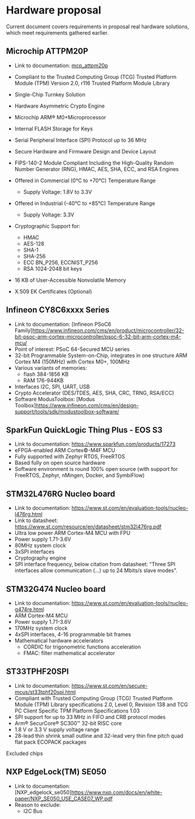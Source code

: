# Hardware proposal

Current document covers requirements in proposal real hardware solutions,
which meet requirements gathered earlier.

## Microchip ATTPM20P

* Link to documentation: [mcp_attpm20p](https://ww1.microchip.com/downloads/en/DeviceDoc/ATTPM20P-Trusted-Platform-Module-TPM-2.0-SPI-Interface-Summary-Data-Sheet-DS40002082A.pdf)
* Compliant to the Trusted Computing Group (TCG) Trusted Platform Module (TPM)
Version 2.0, r116 Trusted Platform Module Library
* Single-Chip Turnkey Solution
* Hardware Asymmetric Crypto Engine
* Microchip ARM® M0+Microprocessor
* Internal FLASH Storage for Keys
* Serial Peripheral Interface (SPI) Protocol up to 36 MHz
* Secure Hardware and Firmware Design and Device Layout
* FIPS-140-2 Module Compliant Including the High-Quality Random Number
Generator (RNG), HMAC, AES, SHA, ECC, and RSA Engines

* Offered in Commercial (0°C to +70°C) Temperature Range
  * Supply Voltage: 1.8V to 3.3V
* Offered in Industrial (-40°C to +85°C) Temperature Range
  * Supply Voltage: 3.3V
* Cryptographic Support for:
  * HMAC
  * AES-128
  * SHA-1
  * SHA-256
  * ECC BN_P256, ECCNIST_P256
  * RSA 1024-2048 bit keys
* 16 KB of User-Accessible Nonvolatile Memory
* X.509 EK Certificates (Optional)

## Infineon CY8C6xxxx Series

* Link to documentation: [Infineon PSoC6 Family]<https://www.infineon.com/cms/en/product/microcontroller/32-bit-psoc-arm-cortex-microcontroller/psoc-6-32-bit-arm-cortex-m4-mcu/>
* Point of interest: PSoC 64-Secured MCU series
* 32-bit Programmable System-on-Chip, integrates in one structure
ARM Cortex M4 (150MHz) with Cortex M0+, 100MHz
* Various variants of memories:
  * flash 384-1856 KB
  * RAM 176-944KB
* Interfaces I2C, SPI, UART, USB
* Crypto Accelerator (DES/TDES, AES, SHA, CRC, TRNG, RSA/ECC)
* Software ModusToolbox: [Modus Toolbox]<https://www.infineon.com/cms/en/design-support/tools/sdk/modustoolbox-software/>

## SparkFun QuickLogic Thing Plus - EOS S3

* Link to documentation: <https://www.sparkfun.com/products/17273>
* eFPGA-enabled ARM  Cortex©-M4F MCU
* Fully supported with Zephyr RTOS, FreeRTOS
* Based fully on open source hardware
* Software environment is round 100% open source
(with support for FreeRTOS, Zephyr, nMingen, Docker, and SymbiFlow)

## STM32L476RG Nucleo board

* Link to documentation: <https://www.st.com/en/evaluation-tools/nucleo-l476rg.html>
* Link to datasheet: <https://www.st.com/resource/en/datasheet/stm32l476rg.pdf>
* Ultra low power ARM Cortex-M4 MCU with FPU
* Power supply 1.71-3.6V
* 80MHz system clock
* 3xSPI interfaces
* Cryptography engine
* SPI interface frequency, below citation from datasheet:
"Three SPI interfaces allow communication (...) up to 24 Mbits/s
slave modes".

## STM32G474 Nucleo board

* Link to documentation: <https://www.st.com/en/evaluation-tools/nucleo-g474re.html>
* ARM Cortex-M4 MCU
* Power supply 1.71-3.6V
* 170MHz system clock
* 4xSPI interfaces, 4-16 programmable bit frames
* Mathematical hardware accelerators
  * CORDIC for trigonometric functions acceleration
  * FMAC: filter mathematical accelerator

## ST33TPHF20SPI

* Link to documentation: <https://www.st.com/en/secure-mcus/st33tphf20spi.html>
* Compliant with Trusted Computing Group (TCG) Trusted Platform Module (TPM)
Library specifications 2.0, Level 0, Revision 138 and TCG PC Client Specific
TPM Platform Specifications 1.03
* SPI support for up to 33 MHz in FIFO and CRB protocol modes
* Arm® SecurCore® SC300™ 32-bit RISC core
* 1.8 V or 3.3 V supply voltage range
* 28-lead thin shrink small outline and 32-lead very thin fine pitch quad flat
pack ECOPACK packages

Excluded chips

## NXP EdgeLock(TM) SE050

* Link to documentation: [NXP_edgelock_se050]<https://www.nxp.com/docs/en/white-paper/NXP_SE050_USE_CASE07_WP.pdf>
* Reason to exclude:
  * I2C Bus
